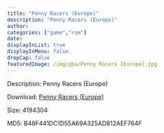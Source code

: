 ```yaml
---
title: "Penny Racers (Europe)"
description: "Penny Racers (Europe)"
author: 
categories: ["game","rom"]
date: 
displayInList: true
displayInMenu: false
dropCap: false
featuredImage: /img/gba/Penny Racers [Europe].jpg
---
```


Description: Penny Racers (Europe)

Download: <a style="text-decoration:underline;" href="https://mega.nz/#!LWQmzKAI!HKLz0V2G-8fq7AjnAFRQAzDaKBNGjzvTTmg2LytqLyk" target = "_blank" rel = "nofollow" > Penny Racers (Europe)</a>

Size: 4194304

MD5: B48F441DC1D55A69A325AD812AEF764F

